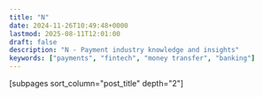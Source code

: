 ```yaml
---
title: "N"
date: 2024-11-26T10:49:48+0000
lastmod: 2025-08-11T12:01:00
draft: false
description: "N - Payment industry knowledge and insights"
keywords: ["payments", "fintech", "money transfer", "banking"]
---
```


[subpages sort_column="post_title" depth="2"]